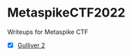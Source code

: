 # MetaspikeCTF2022
Writeups for Metaspike CTF

- [x] [Gulliver 2](https://github.com/RyanNgCT/MetaspikeCTF2022/blob/main/Gulliver-Part%202/Gulliver-Part%202.md)
